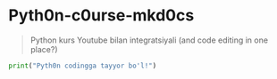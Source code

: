 # Pyth0n-c0urse-mkd0cs
> Python kurs Youtube bilan integratsiyali (and code editing in one place?)
```python
print("Pyth0n codingga tayyor bo'l!")
```
